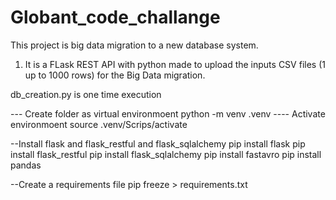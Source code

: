 # Globant_code_challange
This project is big data migration to a new database system.

1. It is a FLask REST API with python made to upload the inputs CSV files (1 up to 1000 rows) for the Big Data migration. 

db_creation.py is one time execution

--- Create folder as virtual environmoent
python -m venv .venv
---- Activate environmoent
source .venv/Scrips/activate

--Install flask and flask_restful and flask_sqlalchemy
pip install flask
pip install flask_restful
pip install flask_sqlalchemy
pip install fastavro
pip install pandas

--Create a requirements file
pip freeze > requirements.txt
